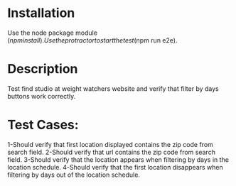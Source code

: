 # Installation

Use the node package module ($npm install).
Use the protractor to start the test ($npm run e2e).

# Description

Test find studio at weight watchers website and verify that filter by days buttons work correctly. 

# Test Cases:

1-Should verify that first location displayed contains the zip code from search field.
2-Should verify that url contains the zip code from search field.
3-Should verify that the location appears when filtering by days in the location schedule.
4-Should verify that the first location disappears when filtering by days out of the location schedule.
